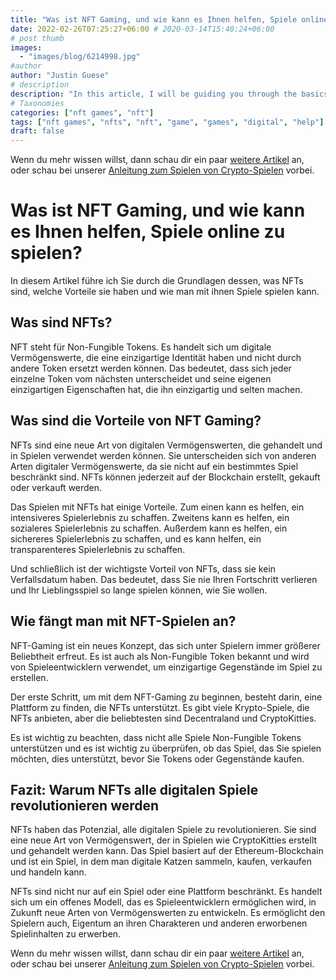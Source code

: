 ```yaml
---
title: "Was ist NFT Gaming, und wie kann es Ihnen helfen, Spiele online zu spielen?"
date: 2022-02-26T07:25:27+06:00 # 2020-03-14T15:40:24+06:00
# post thumb
images:
  - "images/blog/6214998.jpg"
#author
author: "Justin Guese"
# description
description: "In this article, I will be guiding you through the basics of what NFTs are, what their benefits are, and how to start play games with them."
# Taxonomies
categories: ["nft games", "nft"]
tags: ["nft games", "nfts", "nft", "game", "games", "digital", "help"]
draft: false
---
```



Wenn du mehr wissen willst, dann schau dir ein paar [weitere Artikel](/blog/) an, oder schau bei unserer [Anleitung zum Spielen von Crypto-Spielen](/services/how-do-i-get-started/) vorbei.

# Was ist NFT Gaming, und wie kann es Ihnen helfen, Spiele online zu spielen?

In diesem Artikel führe ich Sie durch die Grundlagen dessen, was NFTs sind, welche Vorteile sie haben und wie man mit ihnen Spiele spielen kann.

## Was sind NFTs?

NFT steht für Non-Fungible Tokens. Es handelt sich um digitale Vermögenswerte, die eine einzigartige Identität haben und nicht durch andere Token ersetzt werden können. Das bedeutet, dass sich jeder einzelne Token vom nächsten unterscheidet und seine eigenen einzigartigen Eigenschaften hat, die ihn einzigartig und selten machen.

## Was sind die Vorteile von NFT Gaming?

NFTs sind eine neue Art von digitalen Vermögenswerten, die gehandelt und in Spielen verwendet werden können. Sie unterscheiden sich von anderen Arten digitaler Vermögenswerte, da sie nicht auf ein bestimmtes Spiel beschränkt sind. NFTs können jederzeit auf der Blockchain erstellt, gekauft oder verkauft werden.

Das Spielen mit NFTs hat einige Vorteile. Zum einen kann es helfen, ein intensiveres Spielerlebnis zu schaffen. Zweitens kann es helfen, ein sozialeres Spielerlebnis zu schaffen. Außerdem kann es helfen, ein sichereres Spielerlebnis zu schaffen, und es kann helfen, ein transparenteres Spielerlebnis zu schaffen.

Und schließlich ist der wichtigste Vorteil von NFTs, dass sie kein Verfallsdatum haben. Das bedeutet, dass Sie nie Ihren Fortschritt verlieren und Ihr Lieblingsspiel so lange spielen können, wie Sie wollen.

## Wie fängt man mit NFT-Spielen an?

NFT-Gaming ist ein neues Konzept, das sich unter Spielern immer größerer Beliebtheit erfreut. Es ist auch als Non-Fungible Token bekannt und wird von Spieleentwicklern verwendet, um einzigartige Gegenstände im Spiel zu erstellen.

Der erste Schritt, um mit dem NFT-Gaming zu beginnen, besteht darin, eine Plattform zu finden, die NFTs unterstützt. Es gibt viele Krypto-Spiele, die NFTs anbieten, aber die beliebtesten sind Decentraland und CryptoKitties.

Es ist wichtig zu beachten, dass nicht alle Spiele Non-Fungible Tokens unterstützen und es ist wichtig zu überprüfen, ob das Spiel, das Sie spielen möchten, dies unterstützt, bevor Sie Tokens oder Gegenstände kaufen.

## Fazit: Warum NFTs alle digitalen Spiele revolutionieren werden

NFTs haben das Potenzial, alle digitalen Spiele zu revolutionieren. Sie sind eine neue Art von Vermögenswert, der in Spielen wie CryptoKitties erstellt und gehandelt werden kann. Das Spiel basiert auf der Ethereum-Blockchain und ist ein Spiel, in dem man digitale Katzen sammeln, kaufen, verkaufen und handeln kann.

NFTs sind nicht nur auf ein Spiel oder eine Plattform beschränkt. Es handelt sich um ein offenes Modell, das es Spieleentwicklern ermöglichen wird, in Zukunft neue Arten von Vermögenswerten zu entwickeln. Es ermöglicht den Spielern auch, Eigentum an ihren Charakteren und anderen erworbenen Spielinhalten zu erwerben.

Wenn du mehr wissen willst, dann schau dir ein paar [weitere Artikel](/blog/) an, oder schau bei unserer [Anleitung zum Spielen von Crypto-Spielen](/services/how-do-i-get-started/) vorbei.

